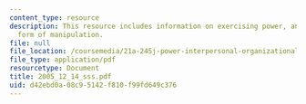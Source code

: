 ```yaml
---
content_type: resource
description: This resource includes information on exercising power, and most powerful
  form of manipulation.
file: null
file_location: /coursemedia/21a-245j-power-interpersonal-organizational-and-global-dimensions-fall-2005/d42ebd0a08c95142f810f99fd649c376_2005_12_14_sss.pdf
file_type: application/pdf
resourcetype: Document
title: 2005_12_14_sss.pdf
uid: d42ebd0a-08c9-5142-f810-f99fd649c376
---
```

